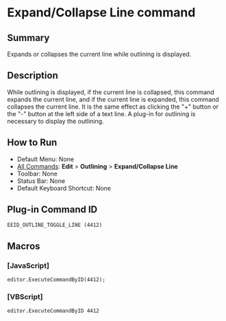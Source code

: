 # Expand/Collapse Line command

## Summary

Expands or collapses the current line while outlining is displayed.

## Description

While outlining is displayed, if the current line is collapsed, this command expands the current line, and if the current line is expanded, this command collapses the current line. It is the same effect as clicking the "+" button or the "-"
button at the left side of a text line. A plug-in for outlining is necessary to display the outlining.

## How to Run

- Default Menu: None
- [All Commands](../tools/all_commands): **Edit** \> **Outlining** \> **Expand/Collapse Line**
- Toolbar: None
- Status Bar: None
- Default Keyboard Shortcut: None

## Plug-in Command ID

```
EEID_OUTLINE_TOGGLE_LINE (4412)```

## Macros

### \[JavaScript\]

```
editor.ExecuteCommandByID(4412);
```

### \[VBScript\]

```
editor.ExecuteCommandByID 4412
```
